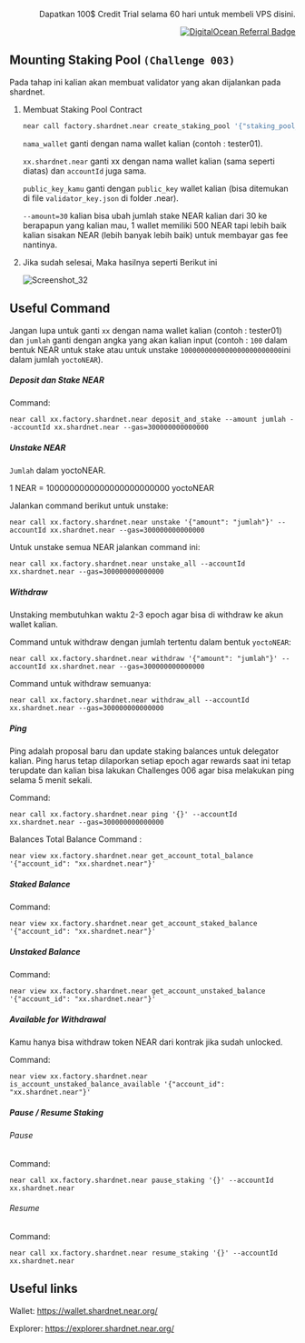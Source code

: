<p align="right">Dapatkan 100$ Credit Trial selama 60 hari untuk membeli VPS disini.</p>
<p align="right"><a href="https://www.digitalocean.com/?refcode=825d86d58739&utm_campaign=Referral_Invite&utm_medium=Referral_Program&utm_source=badge"><img src="https://web-platforms.sfo2.cdn.digitaloceanspaces.com/WWW/Badge%201.svg" alt="DigitalOcean Referral Badge" /></a></p>

## Mounting Staking Pool `(Challenge 003)`

Pada tahap ini kalian akan membuat validator yang akan dijalankan pada shardnet.

1. Membuat Staking Pool Contract

    ```bash
    near call factory.shardnet.near create_staking_pool '{"staking_pool_id": "nama_wallet", "owner_id": "xx.shardnet.near", "stake_public_key": "public_key_kamu", "reward_fee_fraction": {"numerator": 5, "denominator": 100}, "code_hash":"DD428g9eqLL8fWUxv8QSpVFzyHi1Qd16P8ephYCTmMSZ"}' --accountId="xx.shardnet.near" --amount=30 --gas=300000000000000
    ```
    
    `nama_wallet` ganti dengan nama wallet kalian (contoh : tester01).
    
    `xx.shardnet.near` ganti xx dengan nama wallet kalian (sama seperti diatas) dan `accountId` juga sama.
    
    `public_key_kamu` ganti dengan `public_key` wallet kalian (bisa ditemukan di file `validator_key.json` di folder .near).
    
    `--amount=30` kalian bisa ubah jumlah stake NEAR kalian dari 30 ke berapapun yang kalian mau, 1 wallet memiliki 500 NEAR tapi lebih baik kalian sisakan NEAR (lebih banyak lebih baik) untuk membayar gas fee nantinya.


2. Jika sudah selesai, Maka hasilnya seperti Berikut ini

    ![Screenshot_32](https://user-images.githubusercontent.com/35837931/180383828-272a660e-0a1a-4252-a5f4-880e3961e49f.png)



## Useful Command

Jangan lupa untuk ganti `xx` dengan nama wallet kalian (contoh : tester01) dan `jumlah` ganti dengan angka yang akan kalian input (contoh : `100` dalam bentuk NEAR untuk stake atau untuk unstake `1000000000000000000000000`ini dalam jumlah `yoctoNEAR`).

##### Deposit dan Stake NEAR

Command:
```
near call xx.factory.shardnet.near deposit_and_stake --amount jumlah --accountId xx.shardnet.near --gas=300000000000000
```
##### Unstake NEAR
`Jumlah` dalam yoctoNEAR.

1 NEAR = 1000000000000000000000000 yoctoNEAR

Jalankan command berikut untuk unstake:
```
near call xx.factory.shardnet.near unstake '{"amount": "jumlah"}' --accountId xx.shardnet.near --gas=300000000000000
```
Untuk unstake semua NEAR jalankan command ini:
```
near call xx.factory.shardnet.near unstake_all --accountId xx.shardnet.near --gas=300000000000000
```
##### Withdraw

Unstaking membutuhkan waktu 2-3 epoch agar bisa di withdraw ke akun wallet kalian. 

Command untuk withdraw dengan jumlah tertentu dalam bentuk `yoctoNEAR`:
```
near call xx.factory.shardnet.near withdraw '{"amount": "jumlah"}' --accountId xx.shardnet.near --gas=300000000000000
```
Command untuk withdraw semuanya:
```
near call xx.factory.shardnet.near withdraw_all --accountId xx.shardnet.near --gas=300000000000000
```

##### Ping

Ping adalah proposal baru dan update staking balances untuk delegator kalian. Ping harus tetap dilaporkan setiap epoch agar rewards saat ini tetap terupdate dan kalian bisa lakukan Challenges 006 agar bisa melakukan ping selama 5 menit sekali.

Command:
```
near call xx.factory.shardnet.near ping '{}' --accountId xx.shardnet.near --gas=300000000000000
```
Balances Total Balance Command :

```
near view xx.factory.shardnet.near get_account_total_balance '{"account_id": "xx.shardnet.near"}'
```
##### Staked Balance
Command:
```
near view xx.factory.shardnet.near get_account_staked_balance '{"account_id": "xx.shardnet.near"}'
```
##### Unstaked Balance
Command:
```
near view xx.factory.shardnet.near get_account_unstaked_balance '{"account_id": "xx.shardnet.near"}'
```
##### Available for Withdrawal
Kamu hanya bisa withdraw token NEAR dari kontrak jika sudah unlocked.

Command:
```
near view xx.factory.shardnet.near is_account_unstaked_balance_available '{"account_id": "xx.shardnet.near"}'
```
##### Pause / Resume Staking
###### Pause
Command:
```
near call xx.factory.shardnet.near pause_staking '{}' --accountId xx.shardnet.near
```
###### Resume
Command:
```
near call xx.factory.shardnet.near resume_staking '{}' --accountId xx.shardnet.near
```
## Useful links

Wallet: https://wallet.shardnet.near.org/

Explorer: https://explorer.shardnet.near.org/ 
